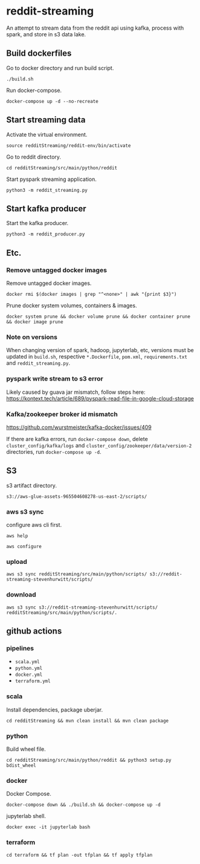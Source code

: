 # reddit-streaming

An attempt to stream data from the reddit api using kafka, process with spark, and store in s3 data lake.

## Build dockerfiles

Go to docker directory and run build script.

`./build.sh`

Run docker-compose.

`docker-compose up -d --no-recreate`

## Start streaming data

Activate the virtual environment.

`source redditStreaming/reddit-env/bin/activate`

Go to reddit directory.

`cd redditStreaming/src/main/python/reddit`

Start pyspark streaming application.

`python3 -m reddit_streaming.py`

## Start kafka producer

Start the kafka producer.

`python3 -m reddit_producer.py`

## Etc.

### Remove untagged docker images

Remove untagged docker images.

`docker rmi $(docker images | grep "^<none>" | awk "{print $3}")`

Prune docker system volumes, containers & images.

`docker system prune && docker volume prune && docker container prune && docker image prune`

### Note on versions

When changing version of spark, hadoop, jupyterlab, etc, versions must be updated in `build.sh`, respective `*.Dockerfile`, `pom.xml`, `requirements.txt` and `reddit_streaming.py`.

### pyspark write stream to s3 error

Likely caused by guava jar mismatch, follow steps here: https://kontext.tech/article/689/pyspark-read-file-in-google-cloud-storage

### Kafka/zookeeper broker id mismatch

https://github.com/wurstmeister/kafka-docker/issues/409

If there are kafka errors, run `docker-compose down`, delete `cluster_config/kafka/logs` and `cluster_config/zookeeper/data/version-2` directories, run `docker-compose up -d`.


## S3

s3 artifact directory.

`s3://aws-glue-assets-965504608278-us-east-2/scripts/`

### aws s3 sync

configure aws cli first.

`aws help`

`aws configure`

### upload

`aws s3 sync redditStreaming/src/main/python/scripts/ s3://reddit-streaming-stevenhurwitt/scripts/`

### download

`aws s3 sync s3://reddit-streaming-stevenhurwitt/scripts/ redditStreaming/src/main/python/scripts/.`

## github actions

### pipelines

- `scala.yml`
- `python.yml`
- `docker.yml`
- `terraform.yml`

### scala

Install dependencies, package uberjar.

`cd redditStreaming && mvn clean install && mvn clean package`

### python

Build wheel file.

`cd redditStreaming/src/main/python/reddit && python3 setup.py bdist_wheel`

### docker

Docker Compose.

`docker-compose down && ./build.sh && docker-compose up -d`

jupyterlab shell.

`docker exec -it jupyterlab bash`

### terraform

`cd terraform && tf plan -out tfplan && tf apply tfplan`